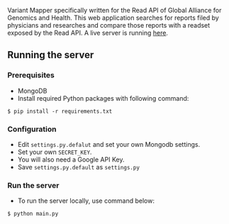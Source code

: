Variant Mapper specifically written for the Read API of Global Alliance for Genomics and Health. This web application searches for reports filed by physicians and researches and compare those reports with a readset exposed by the Read API. A live server is running [here](http://192.241.244.189:7000). 
## Running the server

### Prerequisites
* MongoDB
* Install required Python packages with following command:
```
$ pip install -r requirements.txt
```

### Configuration
* Edit `settings.py.defalut` and set your own Mongodb settings.
* Set your own `SECRET_KEY`.
* You will also need a Google API Key.
* Save `settings.py.default` as `settings.py`

### Run the server
* To run the server locally, use command below:
```
$ python main.py
```